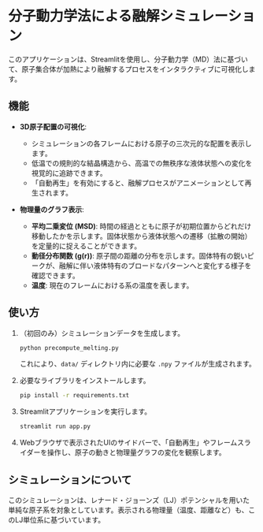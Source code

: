 # 分子動力学法による融解シミュレーション

このアプリケーションは、Streamlitを使用し、分子動力学（MD）法に基づいて、原子集合体が加熱により融解するプロセスをインタラクティブに可視化します。

## 機能

- **3D原子配置の可視化**:
  - シミュレーションの各フレームにおける原子の三次元的な配置を表示します。
  - 低温での規則的な結晶構造から、高温での無秩序な液体状態への変化を視覚的に追跡できます。
  - 「自動再生」を有効にすると、融解プロセスがアニメーションとして再生されます。

- **物理量のグラフ表示**:
  - **平均二乗変位 (MSD)**: 時間の経過とともに原子が初期位置からどれだけ移動したかを示します。固体状態から液体状態への遷移（拡散の開始）を定量的に捉えることができます。
  - **動径分布関数 (g(r))**: 原子間の距離の分布を示します。固体特有の鋭いピークが、融解に伴い液体特有のブロードなパターンへと変化する様子を確認できます。
  - **温度**: 現在のフレームにおける系の温度を表します。

## 使い方

1.  （初回のみ）シミュレーションデータを生成します。
    ```bash
    python precompute_melting.py
    ```
    これにより、`data/` ディレクトリ内に必要な `.npy` ファイルが生成されます。

2.  必要なライブラリをインストールします。
    ```bash
    pip install -r requirements.txt
    ```

3.  Streamlitアプリケーションを実行します。
    ```bash
    streamlit run app.py
    ```

4.  Webブラウザで表示されたUIのサイドバーで、「自動再生」やフレームスライダーを操作し、原子の動きと物理量グラフの変化を観察します。

## シミュレーションについて

このシミュレーションは、レナード・ジョーンズ（LJ）ポテンシャルを用いた単純な原子系を対象としています。表示される物理量（温度、距離など）も、このLJ単位系に基づいています。
